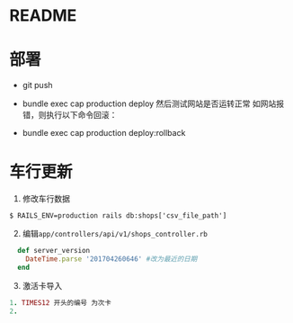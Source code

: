 # README

# 部署
* git push
* bundle exec cap production deploy
然后测试网站是否运转正常
如网站报错，则执行以下命令回滚：


* bundle exec cap production deploy:rollback

车行更新
========

1. 修改车行数据
```terminal
$ RAILS_ENV=production rails db:shops['csv_file_path']
```
2. 编辑`app/controllers/api/v1/shops_controller.rb`
```ruby
  def server_version
    DateTime.parse '201704260646' #改为最近的日期
  end
```
3. 激活卡导入
```ruby
1. TIMES12 开头的编号 为次卡
2. 

```

